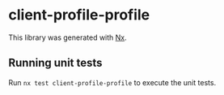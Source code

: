 # client-profile-profile

This library was generated with [Nx](https://nx.dev).

## Running unit tests

Run `nx test client-profile-profile` to execute the unit tests.
